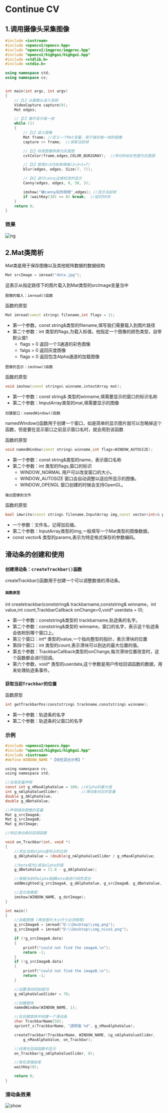 # Continue CV

## 1.调用摄像头采集图像

```c++
#include <iostream>
#include <opencv2/opencv.hpp>
#include "opencv2/imgproc/imgproc.hpp"
#include "opencv2/highgui/highgui.hpp"
#include <stdlib.h>
#include <stdio.h>

using namespace std;
using namespace cv;


int main(int argc, int argv)
{
    //【1】从摄像头读入视频
    VideoCapture capture(0);
    Mat edges;

    //【2】循环显示每一帧
    while (1)
    {
        //【1】读入图像
        Mat frame; //定义一个Mat变量，用于储存每一帧的图像
        capture >> frame;  //读取当前帧

        //【2】将原图像转换为灰度图
        cvtColor(frame,edges,COLOR_BGR2GRAY);  //转化RGB彩色图为灰度图

        //【3】使用3×3内核来降噪(2×3+1=7)
        blur(edges, edges, Size(7, 7));

        //【4】进行canny边缘检测并显示
        Canny(edges, edges, 0, 30, 3);

        imshow("被canny后的视频",edges); //显示当前帧
        if (waitKey(30) >= 0) break;  //延时30秒
    }
    return 0;
}
```

### 效果

![ng](https://upload-images.jianshu.io/upload_images/9140378-21aa8e19be20b46f.png?imageMogr2/auto-orient/strip%7CimageView2/2/w/440)

## 2.Mat类简析

Mat类是用于保存图像以及其他矩阵数据的数据结构

```c++
Mat srcImage = imread("dota.jpg");
```

这表示从指定路径下的图片载入到Mat类型的srcImage变量当中

`图像的载入：imread()函数`

函数的原型

```c++
Mat imread(const string& filename,int flags = 1);
```

+ 第一个参数，const string&类型的filename,填写我们需要载入到图片路径
+ 第二个参数：int 类型的flags,为载入标值，他指定一个图像的颜色类型，自带默认值1
  + flags > 0 返回一个3通道的彩色图像
  + falgs = 0 返回灰度图像
  + flags < 0 返回包含Alpha通道的加载图像

`图像的显示：imshow()函数`

函数的原型

```c++
void imshow(const strings& winname,intoutArray mat);
```

+ 第一个参数：const string& 类型的winname,填需要显示的窗口的标识名称
+ 第二个参数：ImputArray类型的mat,填需要显示的图像

`创建窗口：namedWindow()函数`

namedWindow()函数用于创建一个窗口，如是简单的显示图片就可以忽略掉这个函数，但是要在显示窗口之前显示窗口名时，就会用到该函数

函数的原型

```c++
void namedWindow(const string& winname,int flags=WINDOW_AUTOSIZE);
```

+ 第一个参数：const string&类型的name，表示窗口名称
+ 第二个参数：int 类型的flags,窗口的标识
  + WINDOW_NORMAL 用户可以改变窗口的大小。
  + WINDOW_AUTOSIZE 窗口会自动调整以适应所显示的图像。
  + WINDOW_OPENGL 窗口创建的时候会支持OpenGL。

`输出图像到文件`

函数的原型

```c++
bool imwrite(const string& filename,InputArray img,const vector<int>& params=vector<int>());
```

+ 一个参数：文件名，记得加后缀。
+ 第二个参数：InputArray类型的img,一般填写一个Mat类型的图像数据。
+ const vector<int>& 类型的params,表示为特定格式保存的参数编码。

## 滑动条的创建和使用

### `创建滑动条：createTrackbar()函数`

createTrackbar()函数用于创建一个可以调整数值的滑动条。

#### `函数原型`

int createtrackbar(conststring& trackbarname,conststring& winname，int value,int count,TrackbarCallback onChange=0,void* userdata = 0);

+ 第一个参数：conststring&类型的 trackbarname,轨迹条的名字。
+ 第二个参数：conststring&类型的 winname，窗口的名字，表示这个轨迹条会依附到哪个窗口上。
+ 第三个窗口：int* 类型的value,一个指向整型的指针，表示滑块的位置
+ 第四个窗口：int 类型的count,表示滑块可以到达的最大位置的值。
+ 第五个参数：TrackbarCallback类型的onChange,每次滑块位置改变时，这个函数都会进行回调。
+ 第六个参数，void* 类型的userdata,这个参数是用户传给回调函数的数据，用来处理轨迹条事件。

### `获取当前Trackbar的位置`

函数原型

```c++
int getTrackbarPos(conststring& trackname,conststring& winname);
```

+ 第一个参数：轨迹条的名字
+ 第二个参数：轨迹条的父窗口的名字

### 示例

```c
#include <opencv2/opencv.hpp>
#include "opencv2/highgui/highgui.hpp"
#include <iostream>
#define WINDOW_NAME "【线性混合示例】"

using namespace cv;
using namespace std;

//全局变量声明
const int g_nMaxAlphaValue = 100; //Alpha的最大值
int g_nAlphaValueSlider;          //滑动条对应的变量
double g_dAlphaValue;
double g_dBetaValue;

//声明储存图像的变量
Mat g_srcImageA;
Mat g_srcImageB;
Mat g_dstImage;

//响应滑动条的回调函数

void on_Trackbar(int, void *)
{
    //求出当前alpha值所占的比例
    g_dAlphaValue = (double)g_nAlphaValueSlider / g_nMaxAlphaValue;

    //bete值为1减去alpha的值
    g_dBetaValue = (1.0 - g_dAlphaValue);

    //根据当前的alpha值跟bete值进行线性混合
    addWeighted(g_srcImageA, g_dAlphaValue, g_srcImageB, g_dBetaValue, 0.0, g_dstImage);

    //显示效果图
    imshow(WINDOW_NAME, g_dstImage);
}

int main()
{
    //加载图像 (两张图片大小尺寸必须相等)
    g_srcImageA = imread("D:\\Desktop\\img.png"); 
    g_srcImageB = imread("D:\\Desktop\\img_nice1.png");

    if (!g_srcImageA.data)
    {
        printf("could not find the imageA.\n");
        return -1;
    }
    if (!g_srcImageB.data)
    {
        printf("could not find the imageB.\n");
        return -1;
    }

    //设置滑动初始值70
    g_nAlphaValueSlider = 70;

    //创建窗体
    namedWindow(WINDOW_NAME, 1);

    //在创建窗体中创建一个滑动条
    char TrackbarName[50];
    sprintf_s(TrackbarName, "透明值 %d", g_nMaxAlphaValue);

    createTrackbar(TrackbarName, WINDOW_NAME, &g_nAlphaValueSlider,
        g_nMaxAlphaValue, on_Trackbar);

    //结果在回调函数中显示
    on_Trackbar(g_nAlphaValueSlider, 0);

    //按任意键结束
    waitKey(0);

    return 0;
}
```

### 滑动条效果

![show](https://upload-images.jianshu.io/upload_images/9140378-83437d4e9a8c3e5a.png?imageMogr2/auto-orient/strip%7CimageView2/2/w/440)